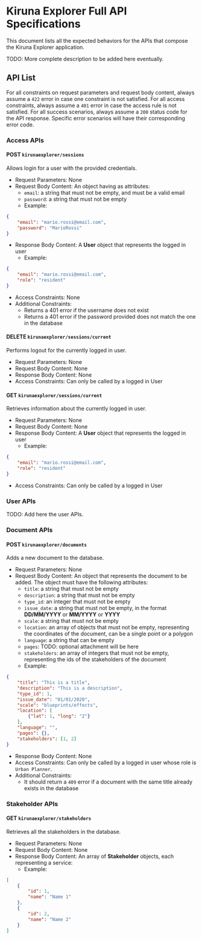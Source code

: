 # Kiruna Explorer Full API Specifications

This document lists all the expected behaviors for the APIs that compose the Kiruna Explorer application.

TODO: More complete description to be added here eventually.


## API List

For all constraints on request parameters and request body content, always assume a `422` error in case one constraint is not satisfied.
For all access constraints, always assume a `401` error in case the access rule is not satisfied.
For all success scenarios, always assume a `200` status code for the API response.
Specific error scenarios will have their corresponding error code.

### Access APIs

#### POST `kirunaexplorer/sessions`

Allows login for a user with the provided credentials.

- Request Parameters: None
- Request Body Content: An object having as attributes:
  - `email`: a string that must not be empty, and must be a valid email
  - `password`: a string that must not be empty
  - Example:
``` JSON
{
    "email": "mario.rossi@email.com", 
    "password": "MarioRossi"
}
```
- Response Body Content: A **User** object that represents the logged in user
  - Example: 
``` JSON
{
    "email": "mario.rossi@email.com",
    "role": "resident"
}
```
- Access Constraints: None
- Additional Constraints:
  - Returns a 401 error if the username does not exist
  - Returns a 401 error if the password provided does not match the one in the database

#### DELETE `kirunaexplorer/sessions/current`

Performs logout for the currently logged in user.

- Request Parameters: None
- Request Body Content: None
- Response Body Content: None
- Access Constraints: Can only be called by a logged in User

#### GET `kirunaexplorer/sessions/current`

Retrieves information about the currently logged in user.

- Request Parameters: None
- Request Body Content: None
- Response Body Content: A **User** object that represents the logged in user
  - Example: 
``` JSON
{
    "email": "mario.rossi@email.com",
    "role": "resident"
}
```
- Access Constraints: Can only be called by a logged in User


### User APIs

TODO: Add here the user APIs.


### Document APIs

#### POST `kirunaexplorer/documents`

Adds a new document to the database.

- Request Parameters: None
- Request Body Content: An object that represents the document to be added. The object must have the following attributes:
  - `title`: a string that must not be empty
  - `description`: a string that must not be empty
  - `type_id`: an integer that must not be empty
  - `issue_date`: a string that must not be empty, in the format **DD/MM/YYYY** or **MM/YYYY** or **YYYY**
  - `scale`: a string that must not be empty
  - `location`: an array of objects that must not be empty, representing the coordinates of the document, can be a single point or a polygon
  - `language`: a string that can be empty
  - `pages`: TODO: optional attachment will be here
  - `stakeholders`: an array of integers that must not be empty, representing the ids of the stakeholders of the document
  - Example:
``` JSON
{
    "title": "This is a title",
    "description": "This is a description",
    "type_id": 1,
    "issue_date": "01/01/2020",
    "scale": "blueprints/effects",
    "location": [
        {"lat": 1, "long": "2"}
    ],
    "language": "",
    "pages": {},
    "stakeholders": [1, 2]
}
```
- Response Body Content: None
- Access Constraints: Can only be called by a logged in user whose role is `Urban Planner`.
- Additional Constraints:
  - It should return a `409` error if a document with the same title already exists in the database


### Stakeholder APIs

#### GET `kirunaexplorer/stakeholders`

Retrieves all the stakeholders in the database.

- Request Parameters: None
- Request Body Content: None
- Response Body Content: An array of **Stakeholder** objects, each representing a service:
  - Example:
``` JSON
[
    {
        "id": 1,
        "name": "Name 1"
    },
    {
        "id": 2, 
        "name": "Name 2"
    }
]
```

